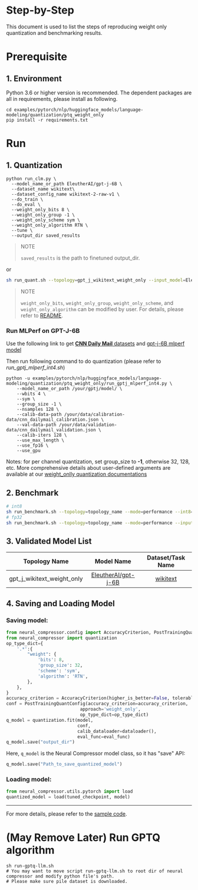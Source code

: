Step-by-Step
============

This document is used to list the steps of reproducing weight only quantization and benchmarking results.

# Prerequisite
## 1. Environment
Python 3.6 or higher version is recommended.
The dependent packages are all in requirements, please install as following.
```shell
cd examples/pytorch/nlp/huggingface_models/language-modeling/quantization/ptq_weight_only
pip install -r requirements.txt
```

# Run
## 1. Quantization
```shell
python run_clm.py \
  --model_name_or_path EleutherAI/gpt-j-6B \
  --dataset_name wikitext\
  --dataset_config_name wikitext-2-raw-v1 \
  --do_train \
  --do_eval \
  --weight_only_bits 8 \
  --weight_only_group -1 \
  --weight_only_scheme sym \
  --weight_only_algorithm RTN \
  --tune \
  --output_dir saved_results
```
> NOTE
>
> `saved_results` is the path to finetuned output_dir.

or
```bash
sh run_quant.sh --topology=gpt_j_wikitext_weight_only --input_model=EleutherAI/gpt-j-6B --weight_only_bits=8 --weight_only_group=-1 --weight_only_scheme=sym --weight_only_algorithm=RTN
```

> NOTE
>
> `weight_only_bits`, `weight_only_group`, `weight_only_scheme`, and `weight_only_algorithm` can be modified by user. For details, please refer to [README](../../../../../../../docs/source/quantization_weight_only.md).

### Run MLPerf on GPT-J-6B
Use the following link to get
[**CNN Daily Mail** datasets](https://github.com/intel-innersource/frameworks.ai.benchmarking.mlperf.submission.inference-submission-v3-1/tree/master/closed/Intel/code/gpt-j/pytorch-cpu#download-and-prepare-dataset)
and [gpt-j-6B mlperf model](https://github.com/mlcommons/inference/tree/master/language/gpt-j#download-gpt-j-model)

Then run following command to do quantization (please refer to *run_gptj_mlperf_int4.sh*)
```shell
python -u examples/pytorch/nlp/huggingface_models/language-modeling/quantization/ptq_weight_only/run_gptj_mlperf_int4.py \
    --model_name_or_path /your/gptj/model/ \
    --wbits 4 \
    --sym \
    --group_size -1 \
    --nsamples 128 \
    --calib-data-path /your/data/calibration-data/cnn_dailymail_calibration.json \
    --val-data-path /your/data/validation-data/cnn_dailymail_validation.json \
    --calib-iters 128 \
    --use_max_length \
    --use_fp16 \
    --use_gpu
```
Notes: for per channel quantization, set group_size to **-1**, otherwise 32, 128, etc. More comprehensive details about user-defined arguments are available at our [weight_onlly quantization documentations](https://github.com/intel/neural-compressor/blob/master/docs/source/quantization_weight_only.md#quantization-capability)

## 2. Benchmark
```bash
# int8
sh run_benchmark.sh --topology=topology_name --mode=performance --int8=true --input_model=model_name_or_path  --config=saved_results
# fp32
sh run_benchmark.sh --topology=topology_name --mode=performance --input_model=model_name_or_path
```
## 3. Validated Model List
<table>
<thead>
  <tr>
    <th>Topology Name</th>
    <th>Model Name</th>
    <th>Dataset/Task Name</th>
  </tr>
</thead>
<tbody align="center">
  <tr>
    <td>gpt_j_wikitext_weight_only</td>
    <td><a href="https://huggingface.co/EleutherAI/gpt-j-6B">EleutherAI/gpt-j-6B</a></td>
    <td><a href="https://huggingface.co/datasets/wikitext">wikitext</a></td>
  </tr>
</tbody>
</table>

## 4. Saving and Loading Model
### Saving model:
```python
from neural_compressor.config import AccuracyCriterion, PostTrainingQuantConfig
from neural_compressor import quantization
op_type_dict={
    '.*':{
        "weight": {
            'bits': 8,
            'group_size': 32,
            'scheme': 'sym', 
            'algorithm': 'RTN', 
        },
    },
}
accuracy_criterion = AccuracyCriterion(higher_is_better=False, tolerable_loss=0.01)
conf = PostTrainingQuantConfig(accuracy_criterion=accuracy_criterion,
                            approach='weight_only',
                            op_type_dict=op_type_dict)
q_model = quantization.fit(model,
                           conf,
                           calib_dataloader=dataloader(),
                           eval_func=eval_func)
q_model.save("output_dir")
```
Here, `q_model` is the Neural Compressor model class, so it has "save" API:

```python
q_model.save("Path_to_save_quantized_model")
```
### Loading model:
```python
from neural_compressor.utils.pytorch import load
quantized_model = load(tuned_checkpoint, model)
```
--------

For more details, please refer to the [sample code](./run_clm.py).

# (May Remove Later) Run GPTQ algorithm
```
sh run-gptq-llm.sh
# You may want to move script run-gptq-llm.sh to root dir of neural compressor and modify python file's path.
# Please make sure pile dataset is downloaded.
```
